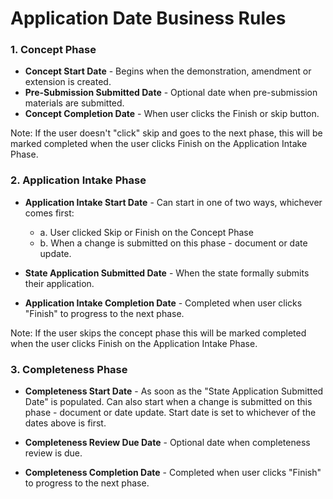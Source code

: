 # Application Date Business Rules

### 1. Concept Phase

- **Concept Start Date** - Begins when the demonstration, amendment or extension is created.
- **Pre-Submission Submitted Date** - Optional date when pre-submission materials are submitted.
- **Concept Completion Date** - When user clicks the Finish or skip button.

Note: If the user doesn't "click" skip and goes to the next phase, this will be marked completed when the user clicks Finish on the Application Intake Phase.

### 2. Application Intake Phase

- **Application Intake Start Date** - Can start in one of two ways, whichever comes first:
  - a. User clicked Skip or Finish on the Concept Phase
  - b. When a change is submitted on this phase - document or date update.

- **State Application Submitted Date** - When the state formally submits their application.

- **Application Intake Completion Date** - Completed when user clicks "Finish" to progress to the next phase.

Note: If the user skips the concept phase this will be marked completed when the user clicks Finish on the Application Intake Phase.

### 3. Completeness Phase

- **Completeness Start Date** - As soon as the "State Application Submitted Date" is populated. Can also start when a change is submitted on this phase - document or date update. Start date is set to whichever of the dates above is first.

- **Completeness Review Due Date** - Optional date when completeness review is due.

- **Completeness Completion Date** - Completed when user clicks "Finish" to progress to the next phase.
